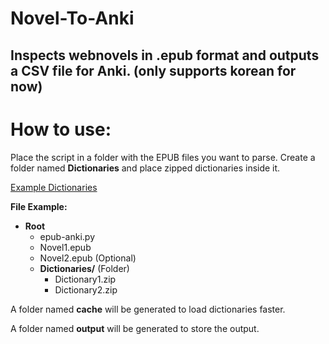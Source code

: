 


# Novel-To-Anki
Inspects webnovels in .epub format and outputs a CSV file for Anki.
(only supports korean for now)
---

# How to use:
Place the script in a folder with the EPUB files you want to parse. Create a folder named **Dictionaries** and place zipped dictionaries inside it.

[Example Dictionaries](https://github.com/Lyroxide/yomitan-ko-dic/releases)

**File Example:**

-   **Root**
    -   epub-anki.py
    -   Novel1.epub
    -   Novel2.epub (Optional)
    -   **Dictionaries/** (Folder)
        -   Dictionary1.zip
        -   Dictionary2.zip

A folder named **cache** will be generated to load dictionaries faster.

A folder named **output** will be generated to store the output.
